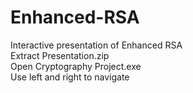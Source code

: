 # Enhanced-RSA
Interactive presentation of Enhanced RSA<br/>
Extract Presentation.zip<br/>
Open Cryptography Project.exe<br/>
Use left and right to navigate<br/>
